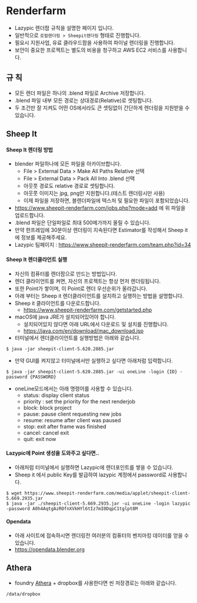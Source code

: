 # Renderfarm

- Lazypic 렌더팜 규칙을 설명한 페이지 입니다.
- 일반적으로 `로컬렌더링 > Sheepit렌더링` 형태로 진행합니다.
- 필요시 지원사업, 유료 클라우드팜을 사용하여 파이널 렌더링을 진행합니다.
- 보안이 중요한 프로젝트는 별도의 비용을 청구하고 AWS EC2 서비스를 사용합니다.

## 규 칙
- 모든 렌더 파일은 하나의 .blend 파일로 Archive 저장합니다.
- .blend 파일 내부 모든 경로는 상대경로(Relative)로 셋팅합니다.
- 두 조건만 잘 지켜도 어떤 OS에서라도 큰 셋팅없이 간단하게 렌더링을 지원받을 수 있습니다.

## Sheep It

#### Sheep It 렌더링 방법
- blender 파일하나에 모든 파일을 아카이브합니다.
	- File > External Data > Make All Paths Relative 선택
	- File > External Data > Pack All Into .blend 선택
	- 아웃풋 경로도 relative 경로로 셋팅합니다.
	- 아웃풋 이미지는 jpg, png만 지원합니다.(테스트 렌더링시만 사용)
	- 이제 파일을 저장하면, 블렌더파일에 텍스처 및 필요한 파일이 포함되었습니다.
- https://www.sheepit-renderfarm.com/jobs.php?mode=add 에 위 파일을 업로드합니다.
- .blend 파일은 단일파일로 최대 500메가까지 올릴 수 있습니다.
- 만약 한프레임에 30분이상 렌더링이 지속된다면 Estimator를 작성해서 Sheep it에 정보를 제공해주세요.
- Lazypic 팀페이지 : https://www.sheepit-renderfarm.com/team.php?id=34

#### Sheep It 렌더클라언트 실행
- 자신의 컴퓨터를 렌더팜으로 만드는 방법입니다.
- 렌더 클라이언트를 켜면, 자신의 프로젝트는 항상 먼저 렌더링됩니다.
- 또한 Point가 쌓이며, 이 Point로 렌더 우선순위가 올라갑니다.
- 아래 부터는 Sheep it 렌더클라이언트를 설치하고 실행하는 방법을 설명합니다.
- Sheep it 클라이언트를 다운로드합니다.
	- https://www.sheepit-renderfarm.com/getstarted.php
- macOS에 java JRE가 설치되어있어야 합니다.
	- 설치되어있지 않다면 아래 URL에서 다운로드 및 설치를 진행합니다.
	- https://java.com/en/download/mac_download.jsp
- 터미널에서 렌더클라이언트를 실행방법은 아래와 같습니다.
```
$ java -jar sheepit-client-5.620.2885.jar
```

- 만약 GUI를 켜지않고 터미널에서만 실행하고 싶다면 아래처럼 입력합니다.
```
$ java -jar sheepit-client-5.620.2885.jar -ui oneLine -login {ID} -password {PASSWORD}
```
- oneLine모드에서는 아래 명령어를 사용할 수 있습니다.
	- status: display client status
	- priority <n>: set the priority for the next renderjob
	- block:  block project
	- pause:  pause client requesting new jobs
	- resume: resume after client was paused
	- stop:   exit after frame was finished
	- cancel: cancel exit
	- quit:   exit now

#### Lazypic에 Point 생성을 도와주고 싶다면..
- 아래처럼 터미널에서 실행하면 Lazypic에 렌더포인트를 쌓을 수 있습니다.
- Sheep it 에서 public Key를 발급하여 lazypic 계정에서 password로 사용합니다.
```
$ wget https://www.sheepit-renderfarm.com/media/applet/sheepit-client-5.669.2935.jar
$ java -jar ./sheepit-client-5.669.2935.jar -ui oneLine -login lazypic -password A0h4AqtgAzROfnXVkHYl6tIz7mI0DqpC1tglpt8M
```

#### Opendata
- 아래 사이트에 접속하시면 렌더링전 여러분의 컴퓨터의 벤치마킹 데이터를 얻을 수 있습니다.
- https://opendata.blender.org

## Athera
- foundry [Athera](https://athera.io/) + dropbox를 사용한다면 씬 저장경로는 아래와 같습니다.
```bash
/data/dropbox
```
